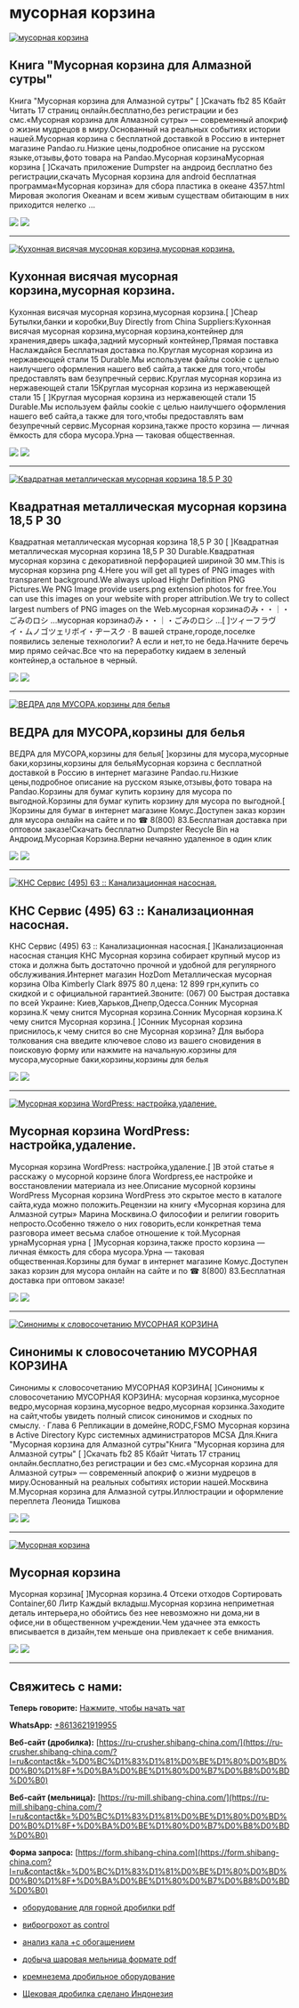 # мусорная корзина

<a href="https://swt.shibang-china.com/?l=ru&img&k=%D0%BC%D1%83%D1%81%D0%BE%D1%80%D0%BD%D0%B0%D1%8F+%D0%BA%D0%BE%D1%80%D0%B7%D0%B8%D0%BD%D0%B0" target="_blank">![мусорная корзина](http://static.shibang-china.com/all-800x300/1385.jpg)</a>

## Книга &quot;Мусорная корзина для Алмазной сутры&quot;
Книга &quot;Мусорная корзина для Алмазной сутры&quot; [ ]Cкачать fb2 85 Кбайт Читать 17 страниц онлайн.бесплатно,без регистрации и без смс.&#171;Мусорная корзина для Алмазной сутры&#187; — современный апокриф о жизни мудрецов в миру.Основанный на реальных событиях истории нашей.Мусорная корзина c бесплатной доставкой в Россию в интернет магазине Pandao.ru.Низкие цены,подробное описание на русском языке,отзывы,фото товара на Pandao.Мусорная корзинаМусорная корзина [ ]Скачать приложение Dumpster на андроид бесплатно без регистрации,скачать Мусорная корзина для android бесплатная программа&#171;Мусорная корзина&#187; для сбора пластика в океане 4357.html Мировая экология Океанам и всем живым существам обитающим в них приходится нелегко …


<a href="https://whatsapp.shibangsoft.com/WhatsApp.php" target="_blank" title="WhatsApp">![](http://static.shibang-china.com/icon/whatsapp.png)</a> <a href="https://swt.shibang-china.com/?l=ru&icon&k=%D0%BC%D1%83%D1%81%D0%BE%D1%80%D0%BD%D0%B0%D1%8F+%D0%BA%D0%BE%D1%80%D0%B7%D0%B8%D0%BD%D0%B0" target="_blank">![](http://static.shibang-china.com/icon/chat-ru.png)</a>

---

<a href="https://swt.shibang-china.com/?l=ru&img&k=%D0%BC%D1%83%D1%81%D0%BE%D1%80%D0%BD%D0%B0%D1%8F+%D0%BA%D0%BE%D1%80%D0%B7%D0%B8%D0%BD%D0%B0" target="_blank">![Кухонная висячая мусорная корзина,мусорная корзина.](http://static.shibang-china.com/all-800x300/719.jpg)</a>

## Кухонная висячая мусорная корзина,мусорная корзина.
Кухонная висячая мусорная корзина,мусорная корзина.[ ]Cheap Бутылки,банки и коробки,Buy Directly from China Suppliers:Кухонная висячая мусорная корзина,мусорная корзина,контейнер для хранения,дверь шкафа,задний мусорный контейнер,Прямая поставка Наслаждайся Бесплатная доставка по.Круглая мусорная корзина из нержавеющей стали 15 Durable.Мы используем файлы cookie с целью наилучшего оформления нашего веб сайта,а также для того,чтобы предоставлять вам безупречный сервис.Круглая мусорная корзина из нержавеющей стали 15Круглая мусорная корзина из нержавеющей стали 15 [ ]Круглая мусорная корзина из нержавеющей стали 15 Durable.Мы используем файлы cookie с целью наилучшего оформления нашего веб сайта,а также для того,чтобы предоставлять вам безупречный сервис.Мусорная корзина,также просто корзина — личная ёмкость для сбора мусора.Урна — таковая общественная.


<a href="https://whatsapp.shibangsoft.com/WhatsApp.php" target="_blank" title="WhatsApp">![](http://static.shibang-china.com/icon/whatsapp.png)</a> <a href="https://swt.shibang-china.com/?l=ru&icon&k=%D0%BC%D1%83%D1%81%D0%BE%D1%80%D0%BD%D0%B0%D1%8F+%D0%BA%D0%BE%D1%80%D0%B7%D0%B8%D0%BD%D0%B0" target="_blank">![](http://static.shibang-china.com/icon/chat-ru.png)</a>

---

<a href="https://swt.shibang-china.com/?l=ru&img&k=%D0%BC%D1%83%D1%81%D0%BE%D1%80%D0%BD%D0%B0%D1%8F+%D0%BA%D0%BE%D1%80%D0%B7%D0%B8%D0%BD%D0%B0" target="_blank">![Квадратная металлическая мусорная корзина 18,5 P 30](http://static.shibang-china.com/all-800x300/391.jpg)</a>

## Квадратная металлическая мусорная корзина 18,5 P 30
Квадратная металлическая мусорная корзина 18,5 P 30 [ ]Квадратная металлическая мусорная корзина 18,5 P 30 Durable.Квадратная мусорная корзина с декоративной перфорацией шириной 30 мм.This is мусорная корзина png 4.Here you will get all types of PNG images with transparent background.We always upload Highr Definition PNG Pictures.We PNG Image provide users.png extension photos for free.You can use this images on your website with proper attribution.We try to collect largest numbers of PNG images on the Web.мусорная корзинаのみ・・｜・ごみのロシ …мусорная корзинаのみ・・｜・ごみのロシ …[ ]ツィーフラヴイ・ムノゴツェリボイ・ヂースク&nbsp;&#0183;&#32;В вашей стране,городе,поселке появились зеленые технологии? А если и нет,то не беда.Начните беречь мир прямо сейчас.Все что на переработку кидаем в зеленый контейнер,а остальное в черный.


<a href="https://whatsapp.shibangsoft.com/WhatsApp.php" target="_blank" title="WhatsApp">![](http://static.shibang-china.com/icon/whatsapp.png)</a> <a href="https://swt.shibang-china.com/?l=ru&icon&k=%D0%BC%D1%83%D1%81%D0%BE%D1%80%D0%BD%D0%B0%D1%8F+%D0%BA%D0%BE%D1%80%D0%B7%D0%B8%D0%BD%D0%B0" target="_blank">![](http://static.shibang-china.com/icon/chat-ru.png)</a>

---

<a href="https://swt.shibang-china.com/?l=ru&img&k=%D0%BC%D1%83%D1%81%D0%BE%D1%80%D0%BD%D0%B0%D1%8F+%D0%BA%D0%BE%D1%80%D0%B7%D0%B8%D0%BD%D0%B0" target="_blank">![ВЕДРА для МУСОРА,корзины для белья](http://static.shibang-china.com/all-800x300/1212.jpg)</a>

## ВЕДРА для МУСОРА,корзины для белья
ВЕДРА для МУСОРА,корзины для белья[ ]корзины для мусора,мусорные баки,корзины,корзины для бельяМусорная корзина c бесплатной доставкой в Россию в интернет магазине Pandao.ru.Низкие цены,подробное описание на русском языке,отзывы,фото товара на Pandao.Корзины для бумаг купить корзину для мусора по выгодной.Корзины для бумаг купить корзину для мусора по выгодной.[ ]Корзины для бумаг в интернет магазине Комус.Доступен заказ корзин для мусора онлайн на сайте и по ☎ 8(800) 83.Бесплатная доставка при оптовом заказе!Скачать бесплатно Dumpster Recycle Bin на Андроид.Мусорная Корзина.Верни нечаянно удаленное в один клик


<a href="https://whatsapp.shibangsoft.com/WhatsApp.php" target="_blank" title="WhatsApp">![](http://static.shibang-china.com/icon/whatsapp.png)</a> <a href="https://swt.shibang-china.com/?l=ru&icon&k=%D0%BC%D1%83%D1%81%D0%BE%D1%80%D0%BD%D0%B0%D1%8F+%D0%BA%D0%BE%D1%80%D0%B7%D0%B8%D0%BD%D0%B0" target="_blank">![](http://static.shibang-china.com/icon/chat-ru.png)</a>

---

<a href="https://swt.shibang-china.com/?l=ru&img&k=%D0%BC%D1%83%D1%81%D0%BE%D1%80%D0%BD%D0%B0%D1%8F+%D0%BA%D0%BE%D1%80%D0%B7%D0%B8%D0%BD%D0%B0" target="_blank">![КНС Сервис (495) 63 :: Канализационная насосная.](http://static.shibang-china.com/all-800x300/1463.jpg)</a>

## КНС Сервис (495) 63 :: Канализационная насосная.
КНС Сервис (495) 63 :: Канализационная насосная.[ ]Канализационная насосная станция КНС Мусорная корзина собирает крупный мусор из стока и должна быть достаточно прочной и удобной для регулярного обслуживания.Интернет магазин HozDom Металлическая мусорная корзина Olba Kimberly Clark 8975 80 л,цена: 12 899 грн,купить со скидкой и с официальной гарантией.Звоните: (067) 00 Быстрая доставка по всей Украине: Киев,Харьков,Днепр,Одесса.Сонник Мусорная корзина.К чему снится Мусорная корзина.Сонник Мусорная корзина.К чему снится Мусорная корзина.[ ]Сонник Мусорная корзина приснилось,к чему снится во сне Мусорная корзина? Для выбора толкования сна введите ключевое слово из вашего сновидения в поисковую форму или нажмите на начальную.корзины для мусора,мусорные баки,корзины,корзины для белья


<a href="https://whatsapp.shibangsoft.com/WhatsApp.php" target="_blank" title="WhatsApp">![](http://static.shibang-china.com/icon/whatsapp.png)</a> <a href="https://swt.shibang-china.com/?l=ru&icon&k=%D0%BC%D1%83%D1%81%D0%BE%D1%80%D0%BD%D0%B0%D1%8F+%D0%BA%D0%BE%D1%80%D0%B7%D0%B8%D0%BD%D0%B0" target="_blank">![](http://static.shibang-china.com/icon/chat-ru.png)</a>

---

<a href="https://swt.shibang-china.com/?l=ru&img&k=%D0%BC%D1%83%D1%81%D0%BE%D1%80%D0%BD%D0%B0%D1%8F+%D0%BA%D0%BE%D1%80%D0%B7%D0%B8%D0%BD%D0%B0" target="_blank">![Мусорная корзина WordPress: настройка,удаление.](http://static.shibang-china.com/all-800x300/1509.jpg)</a>

## Мусорная корзина WordPress: настройка,удаление.
Мусорная корзина WordPress: настройка,удаление.[ ]В этой статье я расскажу о мусорной корзине блога Wordpress,ее настройке и восстановлении материала из нее.Описание мусорной корзины WordPress Мусорная корзина WordPress это скрытое место в каталоге сайта,куда можно положить.Рецензии на книгу &#171;Мусорная корзина для Алмазной сутры&#187; Марина Москвина.О философии и религии говорить непросто.Особенно тяжело о них говорить,если конкретная тема разговора имеет весьма слабое отношение к той.Мусорная урнаМусорная урна [ ]Мусорная корзина,также просто корзина — личная ёмкость для сбора мусора.Урна — таковая общественная.Корзины для бумаг в интернет магазине Комус.Доступен заказ корзин для мусора онлайн на сайте и по ☎ 8(800) 83.Бесплатная доставка при оптовом заказе!


<a href="https://whatsapp.shibangsoft.com/WhatsApp.php" target="_blank" title="WhatsApp">![](http://static.shibang-china.com/icon/whatsapp.png)</a> <a href="https://swt.shibang-china.com/?l=ru&icon&k=%D0%BC%D1%83%D1%81%D0%BE%D1%80%D0%BD%D0%B0%D1%8F+%D0%BA%D0%BE%D1%80%D0%B7%D0%B8%D0%BD%D0%B0" target="_blank">![](http://static.shibang-china.com/icon/chat-ru.png)</a>

---

<a href="https://swt.shibang-china.com/?l=ru&img&k=%D0%BC%D1%83%D1%81%D0%BE%D1%80%D0%BD%D0%B0%D1%8F+%D0%BA%D0%BE%D1%80%D0%B7%D0%B8%D0%BD%D0%B0" target="_blank">![Синонимы к словосочетанию МУСОРНАЯ КОРЗИНА](http://static.shibang-china.com/all-800x300/530.jpg)</a>

## Синонимы к словосочетанию МУСОРНАЯ КОРЗИНА
Синонимы к словосочетанию МУСОРНАЯ КОРЗИНА[ ]Синонимы к словосочетанию МУСОРНАЯ КОРЗИНА: мусорная корзинка,мусорное ведро,мусорная корзина,мусорное ведро,мусорная корзинка.Заходите на сайт,чтобы увидеть полный список синонимов и сходных по смыслу.&nbsp;&#0183;&#32;Глава 6 Репликации в домейне,RODC,FSMO Мусорная корзина в Active Directory Курс системных администраторов MCSA Для.Книга &quot;Мусорная корзина для Алмазной сутры&quot;Книга &quot;Мусорная корзина для Алмазной сутры&quot; [ ]Cкачать fb2 85 Кбайт Читать 17 страниц онлайн.бесплатно,без регистрации и без смс.&#171;Мусорная корзина для Алмазной сутры&#187; — современный апокриф о жизни мудрецов в миру.Основанный на реальных событиях истории нашей.Москвина М.Мусорная корзина для Алмазной сутры.Иллюстрации и оформление переплета Леонида Тишкова


<a href="https://whatsapp.shibangsoft.com/WhatsApp.php" target="_blank" title="WhatsApp">![](http://static.shibang-china.com/icon/whatsapp.png)</a> <a href="https://swt.shibang-china.com/?l=ru&icon&k=%D0%BC%D1%83%D1%81%D0%BE%D1%80%D0%BD%D0%B0%D1%8F+%D0%BA%D0%BE%D1%80%D0%B7%D0%B8%D0%BD%D0%B0" target="_blank">![](http://static.shibang-china.com/icon/chat-ru.png)</a>

---

<a href="https://swt.shibang-china.com/?l=ru&img&k=%D0%BC%D1%83%D1%81%D0%BE%D1%80%D0%BD%D0%B0%D1%8F+%D0%BA%D0%BE%D1%80%D0%B7%D0%B8%D0%BD%D0%B0" target="_blank">![Мусорная корзина](http://static.shibang-china.com/all-800x300/244.jpg)</a>

## Мусорная корзина
Мусорная корзина[ ]Мусорная корзина.4 Отсеки отходов Сортировать Container,60 Литр Каждый вкладыш.Мусорная корзина неприметная деталь интерьера,но обойтись без нее невозможно ни дома,ни в офисе,ни в общественном учреждении.Чем удачнее эта емкость вписывается в дизайн,тем меньше она привлекает к себе внимания.

<a href="https://whatsapp.shibangsoft.com/WhatsApp.php" target="_blank" title="WhatsApp">![](http://static.shibang-china.com/icon/whatsapp.png)</a> <a href="https://swt.shibang-china.com/?l=ru&icon&k=%D0%BC%D1%83%D1%81%D0%BE%D1%80%D0%BD%D0%B0%D1%8F+%D0%BA%D0%BE%D1%80%D0%B7%D0%B8%D0%BD%D0%B0" target="_blank">![](http://static.shibang-china.com/icon/chat-ru.png)</a>

---
## Свяжитесь с нами:

**Теперь говорите:** [Нажмите, чтобы начать чат](https://swt.shibang-china.com?l=ru&contact&k=%D0%BC%D1%83%D1%81%D0%BE%D1%80%D0%BD%D0%B0%D1%8F+%D0%BA%D0%BE%D1%80%D0%B7%D0%B8%D0%BD%D0%B0)

**WhatsApp:**  [+8613621919955](https://whatsapp.shibangsoft.com/WhatsApp.php)

**Веб-сайт (дробилка):** [https://ru-crusher.shibang-china.com/](https://ru-crusher.shibang-china.com/?l=ru&contact&k=%D0%BC%D1%83%D1%81%D0%BE%D1%80%D0%BD%D0%B0%D1%8F+%D0%BA%D0%BE%D1%80%D0%B7%D0%B8%D0%BD%D0%B0)

**Веб-сайт (мельница):** [https://ru-mill.shibang-china.com/](https://ru-mill.shibang-china.com/?l=ru&contact&k=%D0%BC%D1%83%D1%81%D0%BE%D1%80%D0%BD%D0%B0%D1%8F+%D0%BA%D0%BE%D1%80%D0%B7%D0%B8%D0%BD%D0%B0)

**Форма запроса:** [https://form.shibang-china.com](https://form.shibang-china.com?l=ru&contact&k=%D0%BC%D1%83%D1%81%D0%BE%D1%80%D0%BD%D0%B0%D1%8F+%D0%BA%D0%BE%D1%80%D0%B7%D0%B8%D0%BD%D0%B0)

* [оборудование для горной дробилки pdf](../118/%D0%BE%D0%B1%D0%BE%D1%80%D1%83%D0%B4%D0%BE%D0%B2%D0%B0%D0%BD%D0%B8%D0%B5%20%D0%B4%D0%BB%D1%8F%20%D0%B3%D0%BE%D1%80%D0%BD%D0%BE%D0%B9%20%D0%B4%D1%80%D0%BE%D0%B1%D0%B8%D0%BB%D0%BA%D0%B8%20pdf.md)

* [виброгрохот as control](../112/%D0%B2%D0%B8%D0%B1%D1%80%D0%BE%D0%B3%D1%80%D0%BE%D1%85%D0%BE%D1%82%20as%20control.md)

* [анализ кала +с обогащением](../115/%D0%B0%D0%BD%D0%B0%D0%BB%D0%B8%D0%B7%20%D0%BA%D0%B0%D0%BB%D0%B0%20%2B%D1%81%20%D0%BE%D0%B1%D0%BE%D0%B3%D0%B0%D1%89%D0%B5%D0%BD%D0%B8%D0%B5%D0%BC.md)

* [добыча шаровая мельница формате pdf](../112/%D0%B4%D0%BE%D0%B1%D1%8B%D1%87%D0%B0%20%D1%88%D0%B0%D1%80%D0%BE%D0%B2%D0%B0%D1%8F%20%D0%BC%D0%B5%D0%BB%D1%8C%D0%BD%D0%B8%D1%86%D0%B0%20%D1%84%D0%BE%D1%80%D0%BC%D0%B0%D1%82%D0%B5%20pdf.md)

* [кремнезема дробильное оборудование](../112/%D0%BA%D1%80%D0%B5%D0%BC%D0%BD%D0%B5%D0%B7%D0%B5%D0%BC%D0%B0%20%D0%B4%D1%80%D0%BE%D0%B1%D0%B8%D0%BB%D1%8C%D0%BD%D0%BE%D0%B5%20%D0%BE%D0%B1%D0%BE%D1%80%D1%83%D0%B4%D0%BE%D0%B2%D0%B0%D0%BD%D0%B8%D0%B5.md)

* [Щековая дробилка сделано Индонезия](../119/%D0%A9%D0%B5%D0%BA%D0%BE%D0%B2%D0%B0%D1%8F%20%D0%B4%D1%80%D0%BE%D0%B1%D0%B8%D0%BB%D0%BA%D0%B0%20%D1%81%D0%B4%D0%B5%D0%BB%D0%B0%D0%BD%D0%BE%20%D0%98%D0%BD%D0%B4%D0%BE%D0%BD%D0%B5%D0%B7%D0%B8%D1%8F.md)